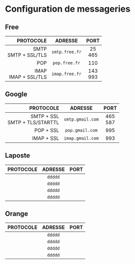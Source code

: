 # Configuration de messageries

## Free

|PROTOCOLE|ADRESSE|PORT|
|--:|:--:|:--:|
|SMTP<br>SMTP + SSL/TLS|`smtp.free.fr`|25<br>465|
|POP|`pop.free.fr`|110|
|IMAP<br>IMAP + SSL/TLS|`imap.free.fr`|143<br>993|

## Google

|PROTOCOLE|ADRESSE|PORT|
|--:|:--:|:--:|
|SMTP + SSL<br>SMTP + TLS/STARTTL|`smtp.gmail.com`|465<br>587|
|POP + SSL|`pop.gmail.com`|995|
|IMAP + SSL|`imap.gmail.com`|993|

## Laposte

|PROTOCOLE|ADRESSE|PORT|
|--:|:--:|:--:|
||`ddddd`||
||`ddddd`||
||`ddddd`||
||`ddddd`||

## Orange

|PROTOCOLE|ADRESSE|PORT|
|--:|:--:|:--:|
||`ddddd`||
||`ddddd`||
||`ddddd`||
||`ddddd`||

